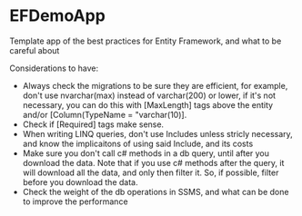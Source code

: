 # EFDemoApp
Template app of the best practices for Entity Framework, and what to be careful about

Considerations to have:
- Always check the migrations to be sure they are efficient, for example, 
  don't use nvarchar(max) instead of varchar(200) or lower, if it's not necessary, you can do this with [MaxLength] tags above the entity and/or [Column(TypeName = "varchar(10)].
- Check if [Required] tags make sense.
- When writing LINQ queries, don't use Includes unless stricly necessary, and know the implicaitons of using said Include, and its costs
- Make sure you don't call c# methods in a db query, until after you download the data. 
  Note that if you use c# methods after the query, it will download all the data, and only then filter it.
  So, if possible, filter before you download the data.
- Check the weight of the db operations in SSMS, and what can be done to improve the performance
